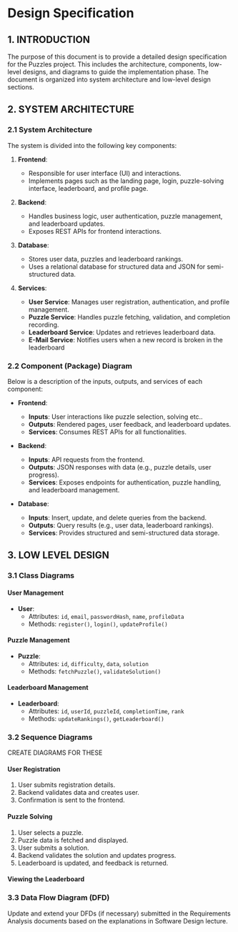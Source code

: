 # Design Specification

## 1. INTRODUCTION
The purpose of this document is to provide a detailed design specification for the Puzzles project. This includes the architecture, components, low-level designs, and diagrams to guide the implementation phase. The document is organized into system architecture and low-level design sections.

## 2. SYSTEM ARCHITECTURE

### 2.1 System Architecture
The system is divided into the following key components:

1. **Frontend**:
   - Responsible for user interface (UI) and interactions.
   - Implements pages such as the landing page, login, puzzle-solving interface, leaderboard, and profile page.

2. **Backend**:
   - Handles business logic, user authentication, puzzle management, and leaderboard updates.
   - Exposes REST APIs for frontend interactions.

3. **Database**:
   - Stores user data, puzzles and leaderboard rankings.
   - Uses a relational database for structured data and JSON for semi-structured data.

4. **Services**:
   - **User Service**: Manages user registration, authentication, and profile management.
   - **Puzzle Service**: Handles puzzle fetching, validation, and completion recording.
   - **Leaderboard Service**: Updates and retrieves leaderboard data.
   - **E-Mail Service**: Notifies users when a new record is broken in the leaderboard

### 2.2 Component (Package) Diagram
Below is a description of the inputs, outputs, and services of each component:

- **Frontend**:
  - **Inputs**: User interactions like puzzle selection, solving etc..
  - **Outputs**: Rendered pages, user feedback, and leaderboard updates.
  - **Services**: Consumes REST APIs for all functionalities.

- **Backend**:
  - **Inputs**: API requests from the frontend.
  - **Outputs**: JSON responses with data (e.g., puzzle details, user progress).
  - **Services**: Exposes endpoints for authentication, puzzle handling, and leaderboard management.

- **Database**:
  - **Inputs**: Insert, update, and delete queries from the backend.
  - **Outputs**: Query results (e.g., user data, leaderboard rankings).
  - **Services**: Provides structured and semi-structured data storage.

## 3. LOW LEVEL DESIGN

### 3.1 Class Diagrams

#### User Management
- **User**:
  - Attributes: `id`, `email`, `passwordHash`, `name`, `profileData`
  - Methods: `register()`, `login()`, `updateProfile()`

#### Puzzle Management
- **Puzzle**:
  - Attributes: `id`, `difficulty`, `data`, `solution`
  - Methods: `fetchPuzzle()`, `validateSolution()`

#### Leaderboard Management
- **Leaderboard**:
  - Attributes: `id`, `userId`, `puzzleId`, `completionTime`, `rank`
  - Methods: `updateRankings()`, `getLeaderboard()`

### 3.2 Sequence Diagrams

CREATE DIAGRAMS FOR THESE

#### User Registration
1. User submits registration details.
2. Backend validates data and creates user.
3. Confirmation is sent to the frontend.

#### Puzzle Solving
1. User selects a puzzle.
2. Puzzle data is fetched and displayed.
3. User submits a solution.
4. Backend validates the solution and updates progress.
5. Leaderboard is updated, and feedback is returned.

#### Viewing the Leaderboard

### 3.3 Data Flow Diagram (DFD)
Update and extend your DFDs (if necessary) submitted in the Requirements Analysis documents based on the explanations in Software Design lecture.

